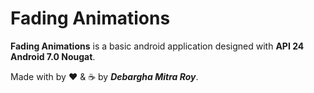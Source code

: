 # Fading Animations

**Fading Animations** is a basic android application designed with **API 24 Android 7.0 Nougat**.

Made with by ❤️ & ☕ by ***Debargha Mitra Roy***.